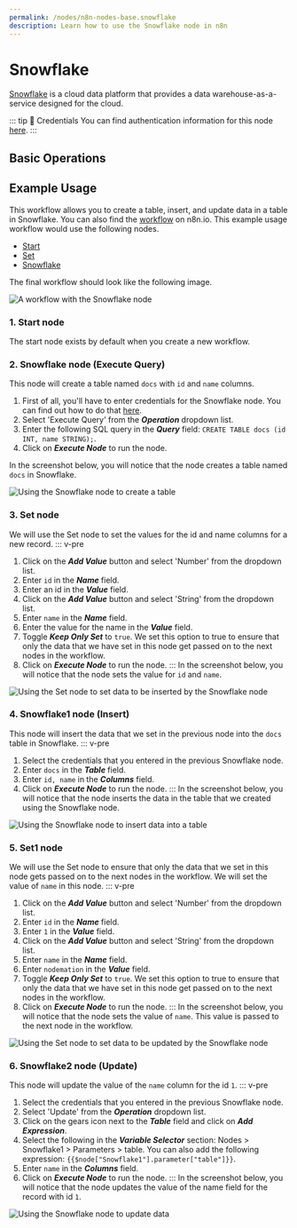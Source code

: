 ```yaml
---
permalink: /nodes/n8n-nodes-base.snowflake
description: Learn how to use the Snowflake node in n8n
---
```


# Snowflake

[Snowflake](https://snowflake.com) is a cloud data platform that provides a data warehouse-as-a-service designed for the cloud.

::: tip 🔑 Credentials
You can find authentication information for this node [here](../../../credentials/Snowflake/README.md).
:::

## Basic Operations

<Resource node="n8n-nodes-base.snowflake" />

## Example Usage

This workflow allows you to create a table, insert, and update data in a table in Snowflake. You can also find the [workflow](https://n8n.io/workflows/824) on n8n.io. This example usage workflow would use the following nodes.
- [Start](../../core-nodes/Start/README.md)
- [Set](../../core-nodes/Set/README.md)
- [Snowflake]()

The final workflow should look like the following image.

![A workflow with the Snowflake node](REDACTED)

### 1. Start node

The start node exists by default when you create a new workflow.


### 2. Snowflake node (Execute Query)

This node will create a table named `docs` with `id` and `name` columns.

1. First of all, you'll have to enter credentials for the Snowflake node. You can find out how to do that [here](../../../credentials/Snowflake/README.md).
2. Select 'Execute Query' from the ***Operation*** dropdown list.
3. Enter the following SQL query in the ***Query*** field: `CREATE TABLE docs (id INT, name STRING);`.
4. Click on ***Execute Node*** to run the node.

In the screenshot below, you will notice that the node creates a table named `docs` in Snowflake.

![Using the Snowflake node to create a table](REDACTED)


### 3. Set node

We will use the Set node to set the values for the id and name columns for a new record.
::: v-pre
1. Click on the ***Add Value*** button and select 'Number' from the dropdown list.
2. Enter `id` in the ***Name*** field.
3. Enter an id in the ***Value*** field.
3. Click on the ***Add Value*** button and select 'String' from the dropdown list.
4. Enter `name` in the ***Name*** field.
5. Enter the value for the name in the ***Value*** field.
6. Toggle ***Keep Only Set*** to `true`. We set this option to true to ensure that only the data that we have set in this node get passed on to the next nodes in the workflow.
7. Click on ***Execute Node*** to run the node.
:::
In the screenshot below, you will notice that the node sets the value for `id` and `name`.

![Using the Set node to set data to be inserted by the Snowflake node](REDACTED)

### 4. Snowflake1 node (Insert)

This node will insert the data that we set in the previous node into the `docs` table in Snowflake.
::: v-pre
1. Select the credentials that you entered in the previous Snowflake node.
2. Enter `docs` in the ***Table*** field.
3. Enter `id, name` in the ***Columns*** field.
4. Click on ***Execute Node*** to run the node.
:::
In the screenshot below, you will notice that the node inserts the data in the table that we created using the Snowflake node.

![Using the Snowflake node to insert data into a table](REDACTED)

### 5. Set1 node

We will use the Set node to ensure that only the data that we set in this node gets passed on to the next nodes in the workflow. We will set the value of `name` in this node.
::: v-pre
1. Click on the ***Add Value*** button and select 'Number' from the dropdown list.
2. Enter `id` in the ***Name*** field.
3. Enter `1` in the ***Value*** field.
4. Click on the ***Add Value*** button and select 'String' from the dropdown list.
5. Enter `name` in the ***Name*** field.
6. Enter `nodemation` in the ***Value*** field.
7. Toggle ***Keep Only Set*** to `true`. We set this option to true to ensure that only the data that we have set in this node get passed on to the next nodes in the workflow.
8. Click on ***Execute Node*** to run the node.
:::
In the screenshot below, you will notice that the node sets the value of `name`. This value is passed to the next node in the workflow.

![Using the Set node to set data to be updated by the Snowflake node](REDACTED)

### 6. Snowflake2 node (Update)

This node will update the value of the `name` column for the id `1`.
::: v-pre
1. Select the credentials that you entered in the previous Snowflake node.
2. Select 'Update' from the ***Operation*** dropdown list.
3. Click on the gears icon next to the ***Table*** field and click on ***Add Expression***.
4. Select the following in the ***Variable Selector*** section: Nodes > Snowflake1 > Parameters > table. You can also add the following expression: `{{$node["Snowflake1"].parameter["table"]}}`.
4. Enter `name` in the ***Columns*** field.
5. Click on ***Execute Node*** to run the node.
:::
In the screenshot below, you will notice that the node updates the value of the name field for the record with id `1`.

![Using the Snowflake node to update data](REDACTED)
